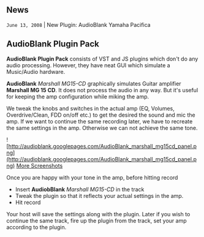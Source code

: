 ## News ##
`June 13, 2008` | New Plugin: AudioBlank Yamaha Pacifica

## AudioBlank Plugin Pack ##
**AudioBlank Plugin Pack** consists of VST and JS plugins which don't do any audio processing. However, they have neat GUI which simulate a Music/Audio hardware.

**AudioBlank** _Marshall MG15-CD_ graphically simulates Guitar amplifier **Marshall MG 15 CD**. It does not process the audio in any way. But it's useful for keeping the amp configuration while miking the amp.

We tweak the knobs and switches in the actual amp (EQ, Volumes, Overdrive/Clean, FDD on/off etc.) to get the desired the sound  and mic the amp. If we want to continue the same recording later, we have to recreate the same settings in the amp. Otherwise we can not achieve the same tone.

![http://audioblank.googlepages.com/AudioBlank_marshall_mg15cd_panel.png](http://audioblank.googlepages.com/AudioBlank_marshall_mg15cd_panel.png) [More Screenshots](http://audioblank.googlepages.com/screenshots)

Once you are happy with your tone in the amp, before hitting record
  * Insert **AudiobBlank** _Marshall MG15-CD_ in the track
  * Tweak the plugin so that it reflects your actual settings in the amp.
  * Hit record

Your host will save the settings along with the plugin. Later if you wish to continue the same track, fire up the plugin from the track, set your amp according to the plugin.